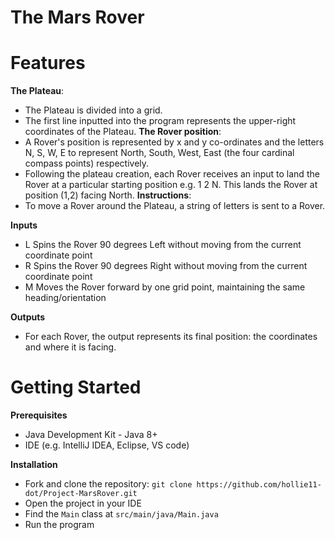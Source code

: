 The Mars Rover
===============

Features
=========
**The Plateau**: 
- The Plateau is divided into a grid.
- The first line inputted into the program represents the upper-right coordinates of the Plateau.
**The Rover position**: 
- A Rover's position is represented by x and y co-ordinates and the letters N, S, W, E to represent North, South, West, East (the four cardinal compass points) respectively.
- Following the plateau creation, each Rover receives an input to land the Rover at a particular starting position e.g. 1 2 N. This lands the Rover at position (1,2) facing North.
**Instructions**:
- To move a Rover around the Plateau, a string of letters is sent to a Rover.

**Inputs** 
- L	Spins the Rover 90 degrees Left without moving from the current coordinate point
- R	Spins the Rover 90 degrees Right without moving from the current coordinate point
- M	Moves the Rover forward by one grid point, maintaining the same heading/orientation

**Outputs**
- For each Rover, the output represents its final position: the coordinates and where it is facing.

Getting Started
===============

**Prerequisites**
- Java Development Kit - Java 8+
- IDE (e.g. IntelliJ IDEA, Eclipse, VS code)

**Installation**
- Fork and clone the repository:
 `git clone https://github.com/hollie11-dot/Project-MarsRover.git`
- Open the project in your IDE
- Find the `Main` class at `src/main/java/Main.java`
- Run the program 

